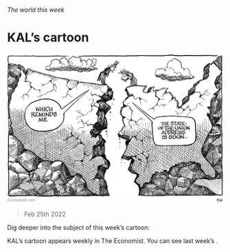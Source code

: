 ###### The world this week

# KAL’s cartoon 

#####  

![image](images/20220226_wwd000.jpg) 

> Feb 25th 2022 

Dig deeper into the subject of this week’s cartoon:





KAL’s cartoon appears weekly in The Economist. You can see last week’s .

